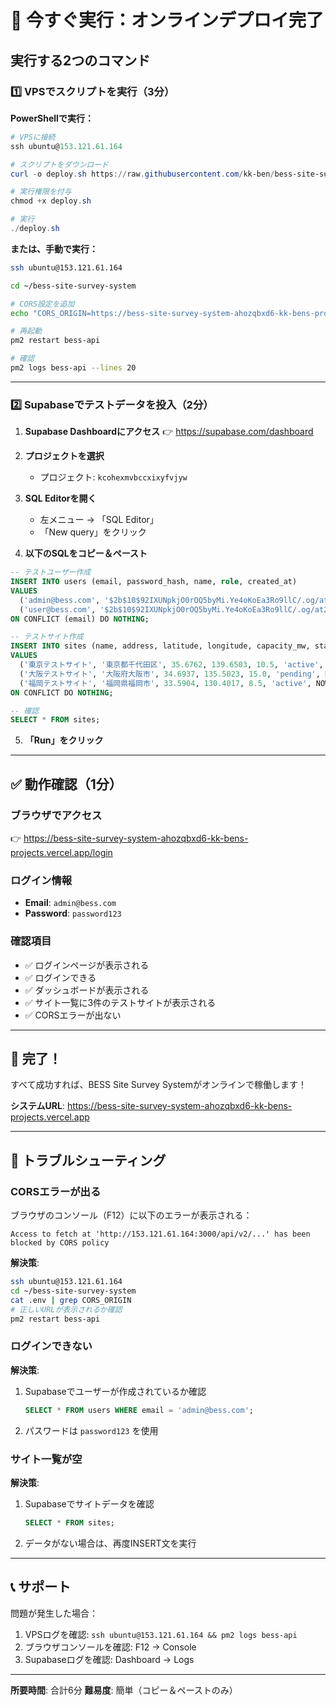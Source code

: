 # 🚀 今すぐ実行：オンラインデプロイ完了

## 実行する2つのコマンド

### 1️⃣ VPSでスクリプトを実行（3分）

**PowerShellで実行：**

```powershell
# VPSに接続
ssh ubuntu@153.121.61.164

# スクリプトをダウンロード
curl -o deploy.sh https://raw.githubusercontent.com/kk-ben/bess-site-survey-system/main/scripts/online-deploy-complete.sh

# 実行権限を付与
chmod +x deploy.sh

# 実行
./deploy.sh
```

**または、手動で実行：**

```bash
ssh ubuntu@153.121.61.164

cd ~/bess-site-survey-system

# CORS設定を追加
echo "CORS_ORIGIN=https://bess-site-survey-system-ahozqbxd6-kk-bens-projects.vercel.app" >> .env

# 再起動
pm2 restart bess-api

# 確認
pm2 logs bess-api --lines 20
```

---

### 2️⃣ Supabaseでテストデータを投入（2分）

1. **Supabase Dashboardにアクセス**
   👉 https://supabase.com/dashboard

2. **プロジェクトを選択**
   - プロジェクト: `kcohexmvbccxixyfvjyw`

3. **SQL Editorを開く**
   - 左メニュー → 「SQL Editor」
   - 「New query」をクリック

4. **以下のSQLをコピー＆ペースト**

```sql
-- テストユーザー作成
INSERT INTO users (email, password_hash, name, role, created_at)
VALUES 
  ('admin@bess.com', '$2b$10$92IXUNpkjO0rOQ5byMi.Ye4oKoEa3Ro9llC/.og/at2.uheWG/igi', 'Admin User', 'admin', NOW()),
  ('user@bess.com', '$2b$10$92IXUNpkjO0rOQ5byMi.Ye4oKoEa3Ro9llC/.og/at2.uheWG/igi', 'Test User', 'user', NOW())
ON CONFLICT (email) DO NOTHING;

-- テストサイト作成
INSERT INTO sites (name, address, latitude, longitude, capacity_mw, status, created_at)
VALUES 
  ('東京テストサイト', '東京都千代田区', 35.6762, 139.6503, 10.5, 'active', NOW()),
  ('大阪テストサイト', '大阪府大阪市', 34.6937, 135.5023, 15.0, 'pending', NOW()),
  ('福岡テストサイト', '福岡県福岡市', 33.5904, 130.4017, 8.5, 'active', NOW())
ON CONFLICT DO NOTHING;

-- 確認
SELECT * FROM sites;
```

5. **「Run」をクリック**

---

## ✅ 動作確認（1分）

### ブラウザでアクセス

👉 https://bess-site-survey-system-ahozqbxd6-kk-bens-projects.vercel.app/login

### ログイン情報

- **Email**: `admin@bess.com`
- **Password**: `password123`

### 確認項目

- ✅ ログインページが表示される
- ✅ ログインできる
- ✅ ダッシュボードが表示される
- ✅ サイト一覧に3件のテストサイトが表示される
- ✅ CORSエラーが出ない

---

## 🎉 完了！

すべて成功すれば、BESS Site Survey Systemがオンラインで稼働します！

**システムURL**: https://bess-site-survey-system-ahozqbxd6-kk-bens-projects.vercel.app

---

## 🔧 トラブルシューティング

### CORSエラーが出る

ブラウザのコンソール（F12）に以下のエラーが表示される：
```
Access to fetch at 'http://153.121.61.164:3000/api/v2/...' has been blocked by CORS policy
```

**解決策**:
```bash
ssh ubuntu@153.121.61.164
cd ~/bess-site-survey-system
cat .env | grep CORS_ORIGIN
# 正しいURLが表示されるか確認
pm2 restart bess-api
```

### ログインできない

**解決策**:
1. Supabaseでユーザーが作成されているか確認
   ```sql
   SELECT * FROM users WHERE email = 'admin@bess.com';
   ```
2. パスワードは `password123` を使用

### サイト一覧が空

**解決策**:
1. Supabaseでサイトデータを確認
   ```sql
   SELECT * FROM sites;
   ```
2. データがない場合は、再度INSERT文を実行

---

## 📞 サポート

問題が発生した場合：

1. VPSログを確認: `ssh ubuntu@153.121.61.164 && pm2 logs bess-api`
2. ブラウザコンソールを確認: F12 → Console
3. Supabaseログを確認: Dashboard → Logs

---

**所要時間**: 合計6分
**難易度**: 簡単（コピー＆ペーストのみ）
